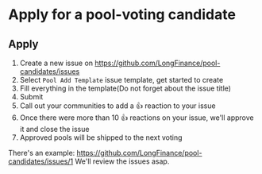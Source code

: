 # Apply for a pool-voting candidate

## Apply

1. Create a new issue on https://github.com/LongFinance/pool-candidates/issues
2. Select `Pool Add Template` issue template, get started to create
3. Fill everything in the template(Do not forget about the issue title)
4. Submit
5. Call out your communities to add a 👍 reaction to your issue
6. Once there were more than 10 👍 reactions on your issue, we'll approve it and close the issue
7. Approved pools will be shipped to the next voting

There's an example: https://github.com/LongFinance/pool-candidates/issues/1
We'll review the issues asap.